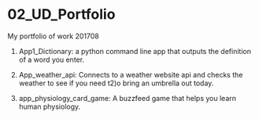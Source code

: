# 02_UD_Portfolio
My portfolio of work 201708

1) App1_Dictionary: a python command line app that outputs the definition of a word you enter.

2) App_weather_api: Connects to a weather website api and checks the weather to see if you need t2)o bring an umbrella out today.

3) app_physiology_card_game: A buzzfeed game that helps you learn human physiology.
